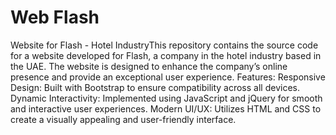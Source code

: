 # Web Flash
Website for Flash - Hotel IndustryThis repository contains the source code for a website developed for Flash, a company in the hotel industry based in the UAE. The website is designed to enhance the company’s online presence and provide an exceptional user experience.
Features:
Responsive Design: Built with Bootstrap to ensure compatibility across all devices.
Dynamic Interactivity: Implemented using JavaScript and jQuery for smooth and interactive user experiences.
Modern UI/UX: Utilizes HTML and CSS to create a visually appealing and user-friendly interface.
 
